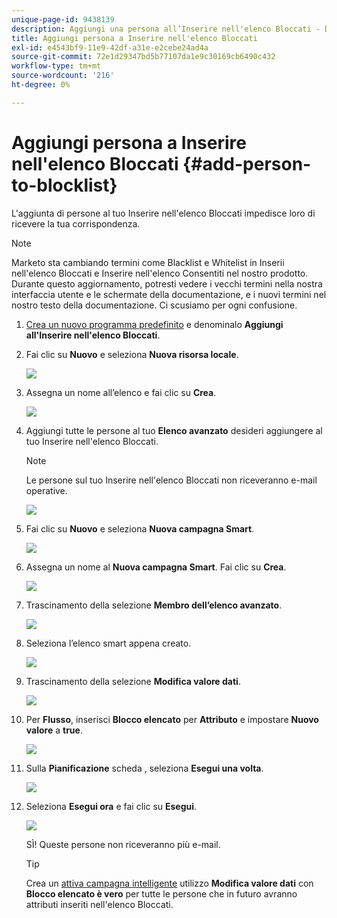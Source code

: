 ```yaml
---
unique-page-id: 9438139
description: Aggiungi una persona all’Inserire nell'elenco Bloccati - Documenti Marketo - Documentazione del prodotto
title: Aggiungi persona a Inserire nell'elenco Bloccati
exl-id: e4543bf9-11e9-42df-a31e-e2cebe24ad4a
source-git-commit: 72e1d29347bd5b77107da1e9c30169cb6490c432
workflow-type: tm+mt
source-wordcount: '216'
ht-degree: 0%

---
```


# Aggiungi persona a Inserire nell&#39;elenco Bloccati {#add-person-to-blocklist}

L&#39;aggiunta di persone al tuo Inserire nell&#39;elenco Bloccati impedisce loro di ricevere la tua corrispondenza.

>[!NOTE]
>
>Marketo sta cambiando termini come Blacklist e Whitelist in Inserii nell&#39;elenco Bloccati e Inserire nell&#39;elenco Consentiti nel nostro prodotto. Durante questo aggiornamento, potresti vedere i vecchi termini nella nostra interfaccia utente e le schermate della documentazione, e i nuovi termini nel nostro testo della documentazione. Ci scusiamo per ogni confusione.

1. [Crea un nuovo programma predefinito](/help/marketo/product-docs/core-marketo-concepts/programs/creating-programs/create-a-program.md) e denominalo **Aggiungi all&#39;Inserire nell&#39;elenco Bloccati**.

1. Fai clic su **Nuovo** e seleziona **Nuova risorsa locale**.

   ![](assets/image2015-8-14-11-3a0-3a46.png)

1. Assegna un nome all’elenco e fai clic su **Crea**.

   ![](assets/image2015-8-14-11-3a2-3a26.png)

1. Aggiungi tutte le persone al tuo **Elenco avanzato** desideri aggiungere al tuo Inserire nell&#39;elenco Bloccati.

   >[!NOTE]
   >
   >Le persone sul tuo Inserire nell&#39;elenco Bloccati non riceveranno e-mail operative.

   ![](assets/three-6.png)

1. Fai clic su **Nuovo** e seleziona **Nuova campagna Smart**.

   ![](assets/image2015-8-14-11-3a12-3a35.png)

1. Assegna un nome al **Nuova campagna Smart**. Fai clic su **Crea**.

   ![](assets/image2015-8-14-11-3a13-3a36.png)

1. Trascinamento della selezione **Membro dell’elenco avanzato**.

   ![](assets/image2015-8-14-11-3a16-3a34.png)

1. Seleziona l’elenco smart appena creato.

   ![](assets/image2015-8-14-11-3a17-3a5.png)

1. Trascinamento della selezione **Modifica valore dati**.

   ![](assets/image2015-8-14-11-3a18-3a41.png)

1. Per **Flusso**, inserisci **Blocco elencato** per **Attributo** e impostare **Nuovo valore** a **true**.

   ![](assets/image2015-8-14-11-3a21-3a1.png)

1. Sulla **Pianificazione** scheda , seleziona **Esegui una volta**.

   ![](assets/ten.png)

1. Seleziona **Esegui ora** e fai clic su **Esegui**.

   ![](assets/image2015-8-14-11-3a24-3a50.png)

   SÌ! Queste persone non riceveranno più e-mail.

   >[!TIP]
   >
   >Crea un [attiva campagna intelligente](/help/marketo/product-docs/core-marketo-concepts/smart-campaigns/creating-a-smart-campaign/create-a-new-smart-campaign.md) utilizzo **Modifica valore dati** con **Blocco elencato è vero** per tutte le persone che in futuro avranno attributi inseriti nell&#39;elenco Bloccati.
